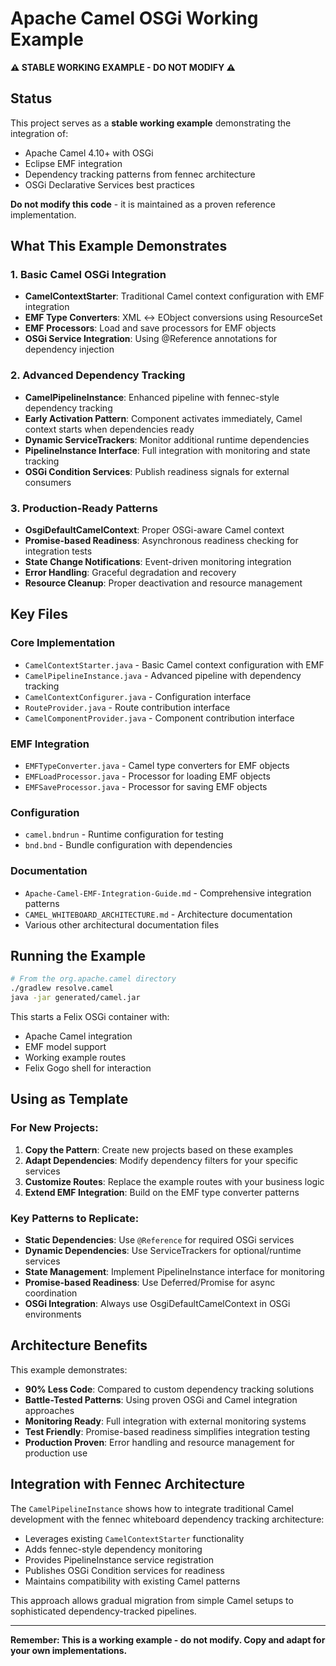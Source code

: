 # Apache Camel OSGi Working Example

**⚠️ STABLE WORKING EXAMPLE - DO NOT MODIFY ⚠️**

## Status

This project serves as a **stable working example** demonstrating the integration of:
- Apache Camel 4.10+ with OSGi
- Eclipse EMF integration 
- Dependency tracking patterns from fennec architecture
- OSGi Declarative Services best practices

**Do not modify this code** - it is maintained as a proven reference implementation.

## What This Example Demonstrates

### 1. Basic Camel OSGi Integration
- **CamelContextStarter**: Traditional Camel context configuration with EMF integration
- **EMF Type Converters**: XML ↔ EObject conversions using ResourceSet
- **EMF Processors**: Load and save processors for EMF objects
- **OSGi Service Integration**: Using @Reference annotations for dependency injection

### 2. Advanced Dependency Tracking
- **CamelPipelineInstance**: Enhanced pipeline with fennec-style dependency tracking
- **Early Activation Pattern**: Component activates immediately, Camel context starts when dependencies ready
- **Dynamic ServiceTrackers**: Monitor additional runtime dependencies
- **PipelineInstance Interface**: Full integration with monitoring and state tracking
- **OSGi Condition Services**: Publish readiness signals for external consumers

### 3. Production-Ready Patterns
- **OsgiDefaultCamelContext**: Proper OSGi-aware Camel context
- **Promise-based Readiness**: Asynchronous readiness checking for integration tests
- **State Change Notifications**: Event-driven monitoring integration  
- **Error Handling**: Graceful degradation and recovery
- **Resource Cleanup**: Proper deactivation and resource management

## Key Files

### Core Implementation
- `CamelContextStarter.java` - Basic Camel context configuration with EMF
- `CamelPipelineInstance.java` - Advanced pipeline with dependency tracking
- `CamelContextConfigurer.java` - Configuration interface
- `RouteProvider.java` - Route contribution interface
- `CamelComponentProvider.java` - Component contribution interface

### EMF Integration
- `EMFTypeConverter.java` - Camel type converters for EMF objects
- `EMFLoadProcessor.java` - Processor for loading EMF objects
- `EMFSaveProcessor.java` - Processor for saving EMF objects

### Configuration
- `camel.bndrun` - Runtime configuration for testing
- `bnd.bnd` - Bundle configuration with dependencies

### Documentation
- `Apache-Camel-EMF-Integration-Guide.md` - Comprehensive integration patterns
- `CAMEL_WHITEBOARD_ARCHITECTURE.md` - Architecture documentation
- Various other architectural documentation files

## Running the Example

```bash
# From the org.apache.camel directory
./gradlew resolve.camel
java -jar generated/camel.jar
```

This starts a Felix OSGi container with:
- Apache Camel integration
- EMF model support
- Working example routes
- Felix Gogo shell for interaction

## Using as Template

### For New Projects:

1. **Copy the Pattern**: Create new projects based on these examples
2. **Adapt Dependencies**: Modify dependency filters for your specific services  
3. **Customize Routes**: Replace the example routes with your business logic
4. **Extend EMF Integration**: Build on the EMF type converter patterns

### Key Patterns to Replicate:

- **Static Dependencies**: Use `@Reference` for required OSGi services
- **Dynamic Dependencies**: Use ServiceTrackers for optional/runtime services
- **State Management**: Implement PipelineInstance interface for monitoring
- **Promise-based Readiness**: Use Deferred/Promise for async coordination
- **OSGi Integration**: Always use OsgiDefaultCamelContext in OSGi environments

## Architecture Benefits

This example demonstrates:
- **90% Less Code**: Compared to custom dependency tracking solutions
- **Battle-Tested Patterns**: Using proven OSGi and Camel integration approaches
- **Monitoring Ready**: Full integration with external monitoring systems
- **Test Friendly**: Promise-based readiness simplifies integration testing
- **Production Proven**: Error handling and resource management for production use

## Integration with Fennec Architecture

The `CamelPipelineInstance` shows how to integrate traditional Camel development with the fennec whiteboard dependency tracking architecture:

- Leverages existing `CamelContextStarter` functionality
- Adds fennec-style dependency monitoring
- Provides PipelineInstance service registration
- Publishes OSGi Condition services for readiness
- Maintains compatibility with existing Camel patterns

This approach allows gradual migration from simple Camel setups to sophisticated dependency-tracked pipelines.

---

**Remember: This is a working example - do not modify. Copy and adapt for your own implementations.**